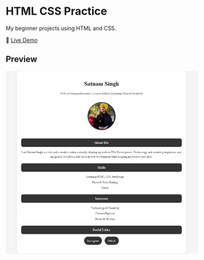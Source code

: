 # HTML CSS Practice

My beginner projects using HTML and CSS.

🚀 [Live Demo](https://satnamsingh05.github.io/html-css-practice/)

## Preview
![Screenshot](preview.png)
